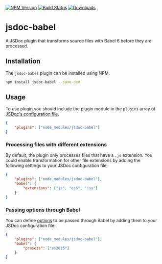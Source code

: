 [![NPM Version][npm-image]][npm-url]
[![Build Status][travis-image]][travis-url]
[![Downloads][downloads-image]][downloads-url]

# jsdoc-babel

A JSDoc plugin that transforms source files with Babel 6 before they are processed.

## Installation

The `jsdoc-babel` plugin can be installed using NPM.

```bash
npm install jsdoc-babel --save-dev
```

## Usage

To use plugin you should include the plugin module in the `plugins` array of [JSDoc's configuration file](http://usejsdoc.org/about-configuring-jsdoc.html).

```json
{
    "plugins": ["node_modules/jsdoc-babel"]
}
```

### Processing files with different extensions

By default, the plugin only processes files that have a `.js` extension. You could enable transformation for other file extensions by adding the following settings to your JSDoc configuration file:

```json
{
    "plugins": ["node_modules/jsdoc-babel"],
    "babel": {
        "extensions": ["js", "es6", "jsx"]
    }
}
```

### Passing options through Babel

You can define [options](http://babeljs.io/docs/usage/options/) to be passed through Babel by adding them to your JSDoc configuration file:

```json
{
    "plugins": ["node_modules/jsdoc-babel"],
    "babel": {
        "presets": ["es2015"]
    }
}
```

[npm-image]: https://img.shields.io/npm/v/jsdoc-babel.svg?style=flat-square
[npm-url]: https://www.npmjs.com/package/jsdoc-babel
[travis-image]: https://img.shields.io/travis/ctumolosus/jsdoc-babel/master.svg?style=flat-square
[travis-url]: https://travis-ci.org/ctumolosus/jsdoc-babel
[downloads-image]: https://img.shields.io/npm/dm/jsdoc-babel.svg?style=flat-square
[downloads-url]: https://www.npmjs.com/package/jsdoc-babel
